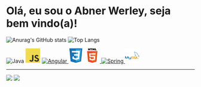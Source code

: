 # Olá, eu sou o Abner Werley, seja bem vindo(a)!


![Anurag's GitHub stats](https://github-readme-stats.vercel.app/api?username=abnerwerley&show_icons=true&theme=outrun ) ![Top Langs](https://github-readme-stats.vercel.app/api/top-langs/?username=abnerwerley&layout=compact&theme=outrun )

<div style="display: inline_block">

<a target="_blank"> <img src="https://cdn.jsdelivr.net/gh/devicons/devicon/icons/java/java-original-wordmark.svg" alt="Java" width="40" height="40"/></a>
<a href="https://developer.mozilla.org/en-US/docs/Web/JavaScript" target="_blank"> <img src="https://raw.githubusercontent.com/devicons/devicon/master/icons/javascript/javascript-original.svg" alt="JavaScript" width="40" height="40"/></a>
<a href="https://angular.io" target="_blank"> <img src="https://angular.io/assets/images/logos/angular/angular.svg" alt="Angular" width="40" height="40"/> </a>
<a target="_blank"> <img src="https://raw.githubusercontent.com/devicons/devicon/master/icons/css3/css3-original.svg" alt="CSS3" width="40" height="40"/></a>
<a href="https://www.w3.org/html/" target="_blank"> <img src="https://raw.githubusercontent.com/devicons/devicon/master/icons/html5/html5-original-wordmark.svg" alt="html5" width="40" height="40"/> </a> 
<a href="https://spring.io/" target="_blank"> <img src="https://www.vectorlogo.zone/logos/springio/springio-icon.svg" alt="Spring" width="40" height="40"/> </a>
<a href="https://www.mysql.com/" target="_blank"> <img src="https://raw.githubusercontent.com/devicons/devicon/master/icons/mysql/mysql-original-wordmark.svg" alt="MySQL" width="40" height="40"/> </a>

</div>

<hr>

[<img src="https://img.shields.io/badge/linkedin-%230077B5.svg?&style=for-the-badge&logo=linkedin&logoColor=white" />](https://www.linkedin.com/in/abnerwerleysilva/) [<img src="https://img.shields.io/badge/-gmail-2EC866?style=for-the-badge&logo=gmail&logoColor=white" />](mailto:abnerwerley77@gmail.com)

